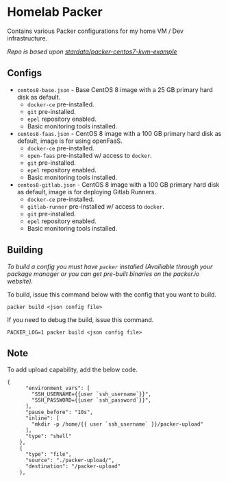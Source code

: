 # Homelab Packer

Contains various Packer configurations for my home VM / Dev infrastructure.

_Repo is based upon [stardata/packer-centos7-kvm-example](https://github.com/stardata/packer-centos7-kvm-example)_

## Configs

* `centos8-base.json` - Base CentOS 8 image with a 25 GB primary hard disk as default.
    * `docker-ce` pre-installed.
    * `git` pre-installed.
    * `epel` repository enabled.
    * Basic monitoring tools installed.
* `centos8-faas.json` - CentOS 8 image with a 100 GB primary hard disk as default, image is for using openFaaS.
    * `docker-ce` pre-installed.
    * `open-faas` pre-installed w/ access to `docker`.
    * `git` pre-installed.
    * `epel` repository enabled.
    * Basic monitoring tools installed.
* `centos8-gitlab.json` - CentOS 8 image with a 100 GB primary hard disk as default, image is for deploying Gitlab Runners.
    * `docker-ce` pre-installed.
    * `gitlab-runner` pre-installed w/ access to `docker`.
    * `git` pre-installed.
    * `epel` repository enabled.
    * Basic monitoring tools installed.

## Building

_To build a config you must have `packer` installed (Availiable through your package manager or you can get pre-built binaries on the packer.io website)._

To build, issue this command below with the config that you want to build.
```
packer build <json config file>
```

If you need to debug the build, issue this command.
```
PACKER_LOG=1 packer build <json config file>
```

## Note

To add upload capability, add the below code.

```
{
      "environment_vars": [
        "SSH_USERNAME={{user `ssh_username`}}",
        "SSH_PASSWORD={{user `ssh_password`}}",
      ],
      "pause_before": "10s",
      "inline": [
        "mkdir -p /home/{{ user `ssh_username` }}/packer-upload"
      ],
      "type": "shell"
    },
    {
      "type": "file",
      "source": "./packer-upload/",
      "destination": "/packer-upload"
    },
```
